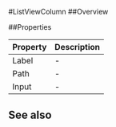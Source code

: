 #ListViewColumn
##Overview



##Properties
<table class="table table-condensed table-bordered">
    <thead>
<tr>
<th>Property</th>
<th>Description</th>
</tr>
</thead>
<tbody>
<tr><td>Label</td><td> - </td></tr>
<tr><td>Path</td><td> - </td></tr>
<tr><td>Input</td><td> - </td></tr>
</tbody></table>



## See also

